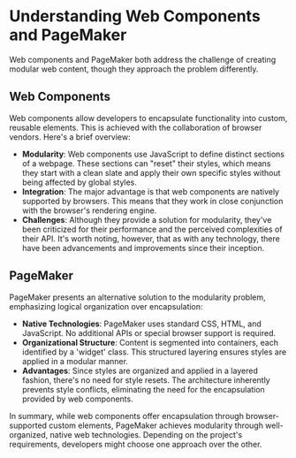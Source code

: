 # Understanding Web Components and PageMaker

Web components and PageMaker both address the challenge of creating modular web content, though they approach the problem differently.

## Web Components

Web components allow developers to encapsulate functionality into custom, reusable elements. This is achieved with the collaboration of browser vendors. Here's a brief overview:

- **Modularity**: Web components use JavaScript to define distinct sections of a webpage. These sections can "reset" their styles, which means they start with a clean slate and apply their own specific styles without being affected by global styles.
- **Integration**: The major advantage is that web components are natively supported by browsers. This means that they work in close conjunction with the browser's rendering engine.
- **Challenges**: Although they provide a solution for modularity, they've been criticized for their performance and the perceived complexities of their API. It's worth noting, however, that as with any technology, there have been advancements and improvements since their inception.

## PageMaker

PageMaker presents an alternative solution to the modularity problem, emphasizing logical organization over encapsulation:

- **Native Technologies**: PageMaker uses standard CSS, HTML, and JavaScript. No additional APIs or special browser support is required.
- **Organizational Structure**: Content is segmented into containers, each identified by a 'widget' class. This structured layering ensures styles are applied in a modular manner.
- **Advantages**: Since styles are organized and applied in a layered fashion, there's no need for style resets. The architecture inherently prevents style conflicts, eliminating the need for the encapsulation provided by web components.

In summary, while web components offer encapsulation through browser-supported custom elements, PageMaker achieves modularity through well-organized, native web technologies. Depending on the project's requirements, developers might choose one approach over the other.

<!-- DSG/ChatGPT 8/3/2023 -->
